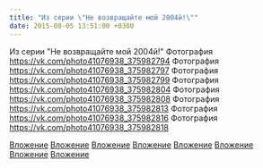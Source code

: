 ```yaml
---
title: "Из серии \"Не возвращайте мой 2004й!\""
date: 2015-08-05 13:51:00 +0300
---
```


Из серии "Не возвращайте мой 2004й!"
Фотография
https://vk.com/photo41076938_375982794
Фотография
https://vk.com/photo41076938_375982797
Фотография
https://vk.com/photo41076938_375982799
Фотография
https://vk.com/photo41076938_375982804
Фотография
https://vk.com/photo41076938_375982808
Фотография
https://vk.com/photo41076938_375982813
Фотография
https://vk.com/photo41076938_375982816
Фотография
https://vk.com/photo41076938_375982818

[Вложение](https://vk.com/photo41076938_375982794)
[Вложение](https://vk.com/photo41076938_375982797)
[Вложение](https://vk.com/photo41076938_375982799)
[Вложение](https://vk.com/photo41076938_375982804)
[Вложение](https://vk.com/photo41076938_375982808)
[Вложение](https://vk.com/photo41076938_375982813)
[Вложение](https://vk.com/photo41076938_375982816)
[Вложение](https://vk.com/photo41076938_375982818)
